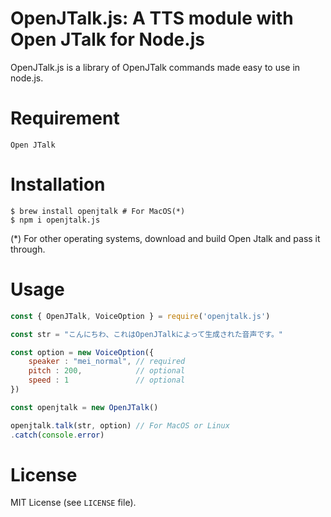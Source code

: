 # OpenJTalk.js: A TTS module with Open JTalk for Node.js
OpenJTalk.js is a library of OpenJTalk commands made easy to use in node.js.

# Requirement
`Open JTalk`

# Installation
``` shell
$ brew install openjtalk # For MacOS(*)
$ npm i openjtalk.js
```
(*) For other operating systems, download and build Open Jtalk and pass it through.
# Usage
``` javascript
const { OpenJTalk, VoiceOption } = require('openjtalk.js')

const str = "こんにちわ、これはOpenJTalkによって生成された音声です。"

const option = new VoiceOption({
    speaker : "mei_normal", // required
    pitch : 200,            // optional
    speed : 1               // optional
})

const openjtalk = new OpenJTalk()

openjtalk.talk(str, option) // For MacOS or Linux
.catch(console.error)
```

# License
MIT License (see `LICENSE` file).